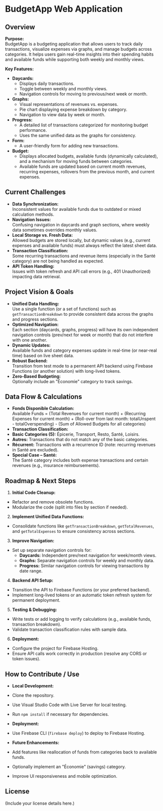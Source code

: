 # BudgetApp Web Application

## Overview

**Purpose:**  
BudgetApp is a budgeting application that allows users to track daily transactions, visualize expenses via graphs, and manage budgets across categories. It helps users gain real-time insights into their spending habits and available funds while supporting both weekly and monthly views.

**Key Features:**  
- **Daycards:**  
  - Displays daily transactions.
  - Toggle between weekly and monthly views.
  - Navigation controls for moving to previous/next week or month.
- **Graphs:**  
  - Visual representations of revenues vs. expenses.
  - Pie chart displaying expense breakdown by category.
  - Navigation to view data by week or month.
- **Progress:**  
  - A detailed list of transactions categorized for monitoring budget performance.
  - Uses the same unified data as the graphs for consistency.
- **Form:**  
  - A user-friendly form for adding new transactions.
- **Budget:**  
  - Displays allocated budgets, available funds (dynamically calculated), and a mechanism for moving funds between categories.
  - Available funds are updated based on current month revenues, recurring expenses, rollovers from the previous month, and current expenses.

## Current Challenges

- **Data Synchronization:**  
  Inconsistent values for available funds due to outdated or mixed calculation methods.
- **Navigation Issues:**  
  Confusing navigation in daycards and graph sections, where weekly data sometimes overrides monthly values.
- **Local Storage vs. Fresh Data:**  
  Allowed budgets are stored locally, but dynamic values (e.g., current expenses and available funds) must always reflect the latest sheet data.
- **Transaction Classification:**  
  Some recurring transactions and revenue items (especially in the Santé category) are not being handled as expected.
- **API Token Handling:**  
  Issues with token refresh and API call errors (e.g., 401 Unauthorized) impacting data retrieval.

## Project Vision & Goals

- **Unified Data Handling:**  
  Use a single function (or a set of functions) such as `getTransactionBreakdown` to provide consistent data across the graphs and progress sections.
- **Optimized Navigation:**  
  Each section (daycards, graphs, progress) will have its own independent navigation controls (prev/next for week or month) that do not interfere with one another.
- **Dynamic Updates:**  
  Available funds and category expenses update in real-time (or near-real time) based on live sheet data.
- **Robust Backend:**  
  Transition from test mode to a permanent API backend using Firebase Functions (or another solution) with long-lived tokens.
- **Zero-Based Budgeting:**  
  Optionally include an "Économie" category to track savings.

## Data Flow & Calculations

- **Fonds Disponible Calculation:**  
Available Funds = (Total Revenues for current month)
                  + (Recurring Expenses for current month)
                  + (Roll-over from last month: totalUnspent - totalOverspending)
                  - (Sum of Allowed Budgets for all categories)
- **Transaction Classification:**  
- **Basic Categories (5):** Épicerie, Transport, Resto, Santé, Loisirs.
- **Autres:** Transactions that do not match any of the basic categories.
- **Récurrent:** Transactions with a recurrence ID (note: recurring revenues in Santé are excluded).
- **Special Case – Santé:**  
  The Santé category includes both expense transactions and certain revenues (e.g., insurance reimbursements).

## Roadmap & Next Steps

1. **Initial Code Cleanup:**  
 - Refactor and remove obsolete functions.
 - Modularize the code (split into files by section if needed).

2. **Implement Unified Data Functions:**  
 - Consolidate functions like `getTransactionBreakdown`, `getTotalRevenues`, and `getTotalExpenses` to ensure consistency across sections.

3. **Improve Navigation:**  
 - Set up separate navigation controls for:
   - **Daycards:** Independent prev/next navigation for week/month views.
   - **Graphs:** Separate navigation controls for weekly and monthly data.
   - **Progress:** Similar navigation controls for viewing transactions by date range.

4. **Backend API Setup:**  
 - Transition the API to Firebase Functions (or your preferred backend).
 - Implement long-lived tokens or an automatic token refresh system for permanent deployment.

5. **Testing & Debugging:**  
 - Write tests or add logging to verify calculations (e.g., available funds, transaction breakdown).
 - Validate transaction classification rules with sample data.

6. **Deployment:**  
 - Configure the project for Firebase Hosting.
 - Ensure API calls work correctly in production (resolve any CORS or token issues).

## How to Contribute / Use

- **Local Development:**  
- Clone the repository.
- Use Visual Studio Code with Live Server for local testing.
- Run `npm install` if necessary for dependencies.

- **Deployment:**  
- Use Firebase CLI (`firebase deploy`) to deploy to Firebase Hosting.

- **Future Enhancements:**  
- Add features like reallocation of funds from categories back to available funds.
- Optionally implement an "Économie" (savings) category.
- Improve UI responsiveness and mobile optimization.

## License

(Include your license details here.)

